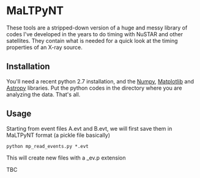 # MaLTPyNT #
These tools are a stripped-down version of a huge and messy library of codes I've developed in the years to do timing with NuSTAR and other satellites. They contain what is needed for a quick look at the timing properties of an X-ray source.

## Installation ##
You'll need a recent python 2.7 installation, and the [Numpy](http://www.numpy.org/), [Matplotlib](http://matplotlib.org/)  and [Astropy](http://www.astropy.org/) libraries.
Put the python codes in the directory where you are analyzing the data. That's all.

## Usage ##

Starting from event files A.evt and B.evt, we will first save them in MaLTPyNT format (a pickle file basically)
```
python mp_read_events.py *.evt
```
This will create new files with a _ev.p extension

TBC